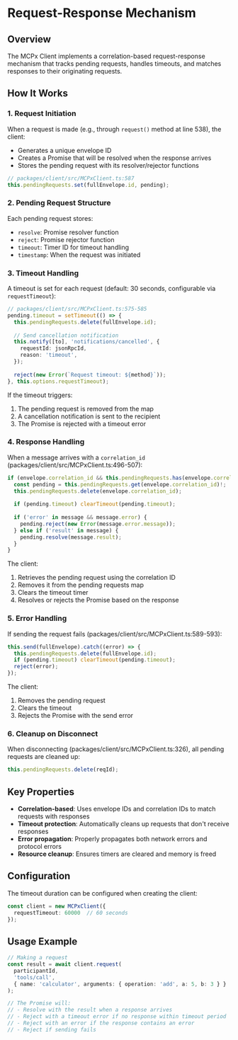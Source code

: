 # Request-Response Mechanism

## Overview

The MCPx Client implements a correlation-based request-response mechanism that tracks pending requests, handles timeouts, and matches responses to their originating requests.

## How It Works

### 1. Request Initiation

When a request is made (e.g., through `request()` method at line 538), the client:
- Generates a unique envelope ID
- Creates a Promise that will be resolved when the response arrives
- Stores the pending request with its resolver/rejector functions

```typescript
// packages/client/src/MCPxClient.ts:587
this.pendingRequests.set(fullEnvelope.id, pending);
```

### 2. Pending Request Structure

Each pending request stores:
- `resolve`: Promise resolver function
- `reject`: Promise rejector function  
- `timeout`: Timer ID for timeout handling
- `timestamp`: When the request was initiated

### 3. Timeout Handling

A timeout is set for each request (default: 30 seconds, configurable via `requestTimeout`):

```typescript
// packages/client/src/MCPxClient.ts:575-585
pending.timeout = setTimeout(() => {
  this.pendingRequests.delete(fullEnvelope.id);
  
  // Send cancellation notification
  this.notify([to], 'notifications/cancelled', {
    requestId: jsonRpcId,
    reason: 'timeout',
  });
  
  reject(new Error(`Request timeout: ${method}`));
}, this.options.requestTimeout);
```

If the timeout triggers:
1. The pending request is removed from the map
2. A cancellation notification is sent to the recipient
3. The Promise is rejected with a timeout error

### 4. Response Handling

When a message arrives with a `correlation_id` (packages/client/src/MCPxClient.ts:496-507):

```typescript
if (envelope.correlation_id && this.pendingRequests.has(envelope.correlation_id)) {
  const pending = this.pendingRequests.get(envelope.correlation_id)!;
  this.pendingRequests.delete(envelope.correlation_id);
  
  if (pending.timeout) clearTimeout(pending.timeout);
  
  if ('error' in message && message.error) {
    pending.reject(new Error(message.error.message));
  } else if ('result' in message) {
    pending.resolve(message.result);
  }
}
```

The client:
1. Retrieves the pending request using the correlation ID
2. Removes it from the pending requests map
3. Clears the timeout timer
4. Resolves or rejects the Promise based on the response

### 5. Error Handling

If sending the request fails (packages/client/src/MCPxClient.ts:589-593):

```typescript
this.send(fullEnvelope).catch((error) => {
  this.pendingRequests.delete(fullEnvelope.id);
  if (pending.timeout) clearTimeout(pending.timeout);
  reject(error);
});
```

The client:
1. Removes the pending request
2. Clears the timeout
3. Rejects the Promise with the send error

### 6. Cleanup on Disconnect

When disconnecting (packages/client/src/MCPxClient.ts:326), all pending requests are cleaned up:

```typescript
this.pendingRequests.delete(reqId);
```

## Key Properties

- **Correlation-based**: Uses envelope IDs and correlation IDs to match requests with responses
- **Timeout protection**: Automatically cleans up requests that don't receive responses
- **Error propagation**: Properly propagates both network errors and protocol errors
- **Resource cleanup**: Ensures timers are cleared and memory is freed

## Configuration

The timeout duration can be configured when creating the client:

```typescript
const client = new MCPxClient({
  requestTimeout: 60000  // 60 seconds
});
```

## Usage Example

```typescript
// Making a request
const result = await client.request(
  participantId,
  'tools/call',
  { name: 'calculator', arguments: { operation: 'add', a: 5, b: 3 } }
);

// The Promise will:
// - Resolve with the result when a response arrives
// - Reject with a timeout error if no response within timeout period
// - Reject with an error if the response contains an error
// - Reject if sending fails
```